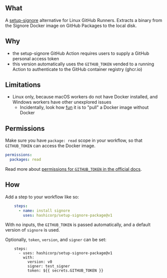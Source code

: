 ## What

A [setup-signore](https://github.com/hashicorp/setup-signore) alternative for Linux GitHub Runners.
Extracts a binary from the Signore Docker image on GitHub Packages to the local disk.

## Why

- the setup-signore GitHub Action requires users to supply a GitHub personal access token
- this version automatically uses the `GITHUB_TOKEN` vended to a running Action to authenticate to the GitHub container registry (ghcr.io)

## Limitations

- Linux only, because macOS workers do not have Docker installed, and Windows workers have other unexplored issues
  - Incidentally, look how [fun](https://github.com/moby/moby/blob/master/contrib/download-frozen-image-v2.sh) it is to "pull" a Docker image without Docker

## Permissions

Make sure you have `package: read` scope in your workflow, so that `GITHUB_TOKEN` can access the Docker image.

```yaml
permissions:
  packages: read
```

Read more about [permissions for `GITHUB_TOKEN` in the official docs](https://docs.github.com/en/actions/security-guides/automatic-token-authentication#permissions-for-the-github_token).

## How

Add a step to your workflow like so:

```yaml
    steps:
      - name: install signore
        uses: hashicorp/setup-signore-package@v1
```

With no inputs, the `GITHUB_TOKEN` is passed automatically, and a default version of `signore` is used.

Optionally, `token`, `version`, and `signer` can be set:

```
    steps:
      - uses: hashicorp/setup-signore-package@v1
        with:
          version: v0
          signer: test_signer
          token: ${{ secrets.GITHUB_TOKEN }}
```
